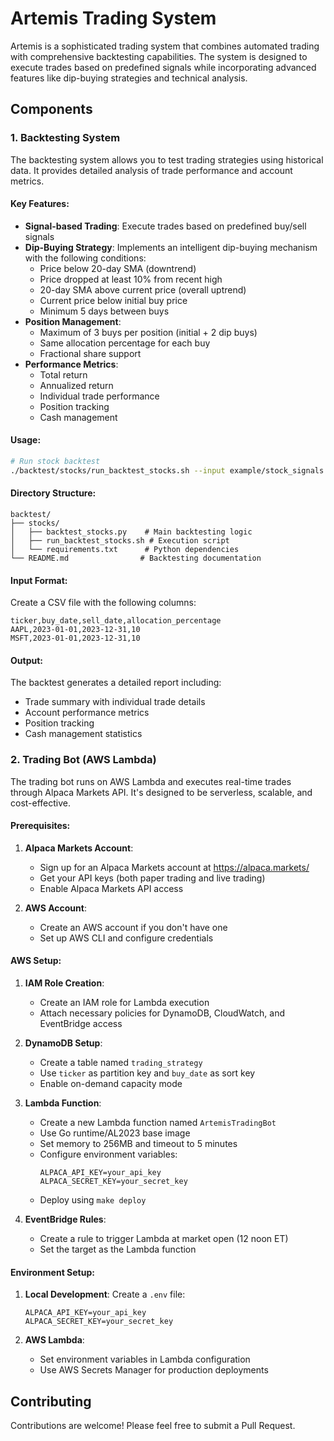 # Artemis Trading System

Artemis is a sophisticated trading system that combines automated trading with comprehensive backtesting capabilities. The system is designed to execute trades based on predefined signals while incorporating advanced features like dip-buying strategies and technical analysis.

## Components

### 1. Backtesting System

The backtesting system allows you to test trading strategies using historical data. It provides detailed analysis of trade performance and account metrics.

#### Key Features:
- **Signal-based Trading**: Execute trades based on predefined buy/sell signals
- **Dip-Buying Strategy**: Implements an intelligent dip-buying mechanism with the following conditions:
  - Price below 20-day SMA (downtrend)
  - Price dropped at least 10% from recent high
  - 20-day SMA above current price (overall uptrend)
  - Current price below initial buy price
  - Minimum 5 days between buys
- **Position Management**: 
  - Maximum of 3 buys per position (initial + 2 dip buys)
  - Same allocation percentage for each buy
  - Fractional share support
- **Performance Metrics**:
  - Total return
  - Annualized return
  - Individual trade performance
  - Position tracking
  - Cash management

#### Usage:
```bash
# Run stock backtest
./backtest/stocks/run_backtest_stocks.sh --input example/stock_signals.csv --initial_balance 10000
```

#### Directory Structure:
```
backtest/
├── stocks/
│   ├── backtest_stocks.py    # Main backtesting logic
│   ├── run_backtest_stocks.sh # Execution script
│   └── requirements.txt      # Python dependencies
└── README.md                # Backtesting documentation
```

#### Input Format:
Create a CSV file with the following columns:
```
ticker,buy_date,sell_date,allocation_percentage
AAPL,2023-01-01,2023-12-31,10
MSFT,2023-01-01,2023-12-31,10
```

#### Output:
The backtest generates a detailed report including:
- Trade summary with individual trade details
- Account performance metrics
- Position tracking
- Cash management statistics

### 2. Trading Bot (AWS Lambda)

The trading bot runs on AWS Lambda and executes real-time trades through Alpaca Markets API. It's designed to be serverless, scalable, and cost-effective.

#### Prerequisites:
1. **Alpaca Markets Account**:
   - Sign up for an Alpaca Markets account at https://alpaca.markets/
   - Get your API keys (both paper trading and live trading)
   - Enable Alpaca Markets API access

2. **AWS Account**:
   - Create an AWS account if you don't have one
   - Set up AWS CLI and configure credentials

#### AWS Setup:

1. **IAM Role Creation**:
   - Create an IAM role for Lambda execution
   - Attach necessary policies for DynamoDB, CloudWatch, and EventBridge access

2. **DynamoDB Setup**:
   - Create a table named `trading_strategy`
   - Use `ticker` as partition key and `buy_date` as sort key
   - Enable on-demand capacity mode

3. **Lambda Function**:
   - Create a new Lambda function named `ArtemisTradingBot`
   - Use Go runtime/AL2023 base image
   - Set memory to 256MB and timeout to 5 minutes
   - Configure environment variables:
     ```
     ALPACA_API_KEY=your_api_key
     ALPACA_SECRET_KEY=your_secret_key
     ```
   - Deploy using `make deploy`

4. **EventBridge Rules**:
   - Create a rule to trigger Lambda at market open (12 noon ET)
   - Set the target as the Lambda function

#### Environment Setup:

1. **Local Development**:
   Create a `.env` file:
   ```
   ALPACA_API_KEY=your_api_key
   ALPACA_SECRET_KEY=your_secret_key
   ```

2. **AWS Lambda**:
   - Set environment variables in Lambda configuration
   - Use AWS Secrets Manager for production deployments

## Contributing

Contributions are welcome! Please feel free to submit a Pull Request.

